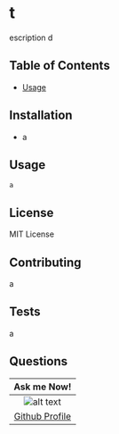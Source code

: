 # t
escription
d

## Table of Contents
- [Usage](#usage)

## Installation
- a

## Usage
```
a
```

## License
MIT License

## Contributing
a

## Tests
a

## Questions
| Ask me Now! |
| :---: |
| ![alt text](a "Github Profile Picture") |
| <a href="a" target="_blank">Github Profile</a> |
